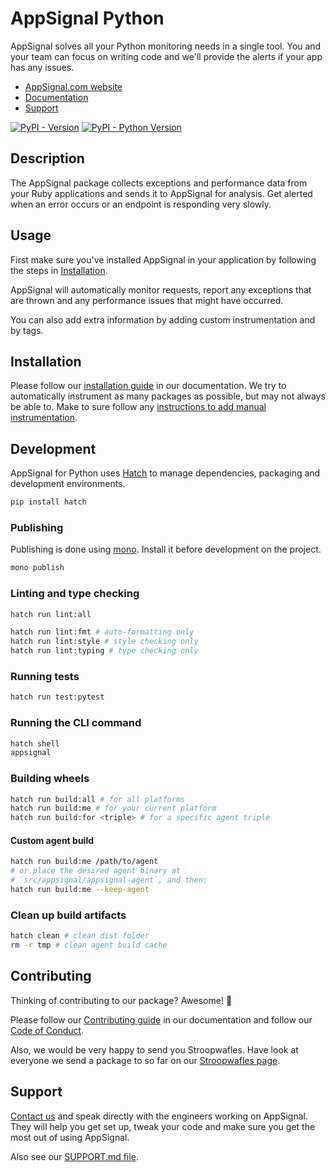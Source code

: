 # AppSignal Python

AppSignal solves all your Python monitoring needs in a single tool. You and
your team can focus on writing code and we'll provide the alerts if your app
has any issues.

- [AppSignal.com website][appsignal]
- [Documentation][python docs]
- [Support][contact]

[![PyPI - Version](https://img.shields.io/pypi/v/appsignal-beta.svg)](https://pypi.org/project/appsignal-beta)
[![PyPI - Python Version](https://img.shields.io/pypi/pyversions/appsignal-beta.svg)](https://pypi.org/project/appsignal-beta)

## Description

The AppSignal package collects exceptions and performance data from your Ruby
applications and sends it to AppSignal for analysis. Get alerted when an error
occurs or an endpoint is responding very slowly.

## Usage

First make sure you've installed AppSignal in your application by following the
steps in [Installation](#installation).

AppSignal will automatically monitor requests, report any exceptions that are
thrown and any performance issues that might have occurred.

You can also add extra information by adding custom instrumentation and by tags.

## Installation

Please follow our [installation guide] in our documentation. We try to
automatically instrument as many packages as possible, but may not always be
able to. Make to sure follow any [instructions to add manual
instrumentation][manual instrumentation].

[installation guide]: https://docs.appsignal.com/python/installation
[manual instrumentation]: https://docs.appsignal.com/python/instrumentations

## Development

AppSignal for Python uses [Hatch](https://hatch.pypa.io/latest/) to manage
dependencies, packaging and development environments.

```sh
pip install hatch
```

### Publishing

Publishing is done using [mono](https://github.com/appsignal/mono/). Install it
before development on the project.

```sh
mono publish
```

### Linting and type checking

```sh
hatch run lint:all

hatch run lint:fmt # auto-formatting only
hatch run lint:style # style checking only
hatch run lint:typing # type checking only
```

### Running tests

```sh
hatch run test:pytest
```

### Running the CLI command

```sh
hatch shell
appsignal
```

### Building wheels

```sh
hatch run build:all # for all platforms
hatch run build:me # for your current platform
hatch run build:for <triple> # for a specific agent triple
```

#### Custom agent build
```sh
hatch run build:me /path/to/agent
# or place the desired agent binary at
# `src/appsignal/appsignal-agent`, and then:
hatch run build:me --keep-agent
```

### Clean up build artifacts
```sh
hatch clean # clean dist folder
rm -r tmp # clean agent build cache
```

## Contributing

Thinking of contributing to our package? Awesome! 🚀

Please follow our [Contributing guide][contributing-guide] in our
documentation and follow our [Code of Conduct][coc].

Also, we would be very happy to send you Stroopwafles. Have look at everyone
we send a package to so far on our [Stroopwafles page][waffles-page].

## Support

[Contact us][contact] and speak directly with the engineers working on
AppSignal. They will help you get set up, tweak your code and make sure you get
the most out of using AppSignal.

Also see our [SUPPORT.md file](SUPPORT.md).

[appsignal]: https://www.appsignal.com
[appsignal-sign-up]: https://appsignal.com/users/sign_up
[contact]: mailto:support@appsignal.com
[python docs]: https://docs.appsignal.com/python
[semver]: http://semver.org/
[waffles-page]: https://www.appsignal.com/waffles
[coc]: https://docs.appsignal.com/appsignal/code-of-conduct.html
[contributing-guide]: https://docs.appsignal.com/appsignal/contributing.html
